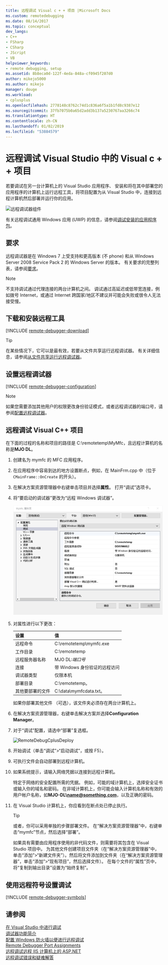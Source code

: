 ```yaml
---
title: 远程调试 Visual c + + 项目 |Microsoft Docs
ms.custom: remotedebugging
ms.date: 08/14/2017
ms.topic: conceptual
dev_langs:
- C++
- FSharp
- CSharp
- JScript
- VB
helpviewer_keywords:
- remote debugging, setup
ms.assetid: 8b8eca0d-122f-4eda-848a-cf0945f207d0
author: mikejo5000
ms.author: mikejo
manager: douge
ms.workload:
- cplusplus
ms.openlocfilehash: 2778148c8762c74d1c836a6f5a1b1fd8c9387e12
ms.sourcegitcommit: 37fb7075b0a65d2add3b137a5230767aa3266c74
ms.translationtype: HT
ms.contentlocale: zh-CN
ms.lasthandoff: 01/02/2019
ms.locfileid: "53884579"
---
```

# <a name="remote-debugging-a-visual-c-project-in-visual-studio"></a>远程调试 Visual Studio 中的 Visual c + + 项目
若要调试在另一台计算机上的 Visual Studio 应用程序、 安装和将在其中部署您的应用程序的计算机上运行远程工具，将项目配置为从 Visual Studio 中，连接到远程计算机然后部署并运行你的应用。

![远程调试器组件](../debugger/media/remote-debugger-client-apps.png "Remote_debugger_components")

有关远程调试通用 Windows 应用 (UWP) 的信息，请参阅[调试安装的应用程序包](debug-installed-app-package.md)。

## <a name="requirements"></a>要求

远程调试器是在 Windows 7 上受支持和更高版本 (不 phone) 和从 Windows Server 2008 Service Pack 2 的 Windows Server 的版本。 有关要求的完整列表，请参阅[要求](../debugger/remote-debugging.md#requirements_msvsmon)。

> [!NOTE]
> 不支持调试通过代理连接的两台计算机之间。 调试通过高延迟或低带宽连接，例如拨号 Internet，或通过 Internet 跨国家/地区不建议并可能会失败或很令人无法接受慢。
  
## <a name="download-and-install-the-remote-tools"></a>下载和安装远程工具

[!INCLUDE [remote-debugger-download](../debugger/includes/remote-debugger-download.md)]
  
> [!TIP]
> 在某些情况下，它可以是最有效，若要从文件共享运行远程调试器。 有关详细信息，请参阅[从文件共享运行远程调试器](../debugger/remote-debugging.md#fileshare_msvsmon)。
  
## <a name="BKMK_setup"></a>设置远程调试器

[!INCLUDE [remote-debugger-configuration](../debugger/includes/remote-debugger-configuration.md)]

> [!NOTE]
> 如果您需要添加其他用户的权限更改身份验证模式，或者远程调试器的端口号，请参阅[配置远程调试器](../debugger/remote-debugging.md#configure_msvsmon)。

## <a name="remote_cplusplus"></a> 远程调试 Visual C++ 项目  
 在下面的过程的名称和项目的路径是 C:\remotetemp\MyMfc，且远程计算机的名称是**MJO DL**。  
  
1. 创建名为 mymfc 的 MFC 应用程序。  
  
2. 在应用程序中容易到达的地方设置断点，例如，在 MainFrm.cpp 中（位于 `CMainFrame::OnCreate` 的开头）。  
  
3. 在解决方案资源管理器中右键单击项目并选择**属性**。 打开“调试”选项卡。  
  
4. 将“要启动的调试器”更改为“远程 Windows 调试器”。  
  
    ![RemoteDebuggingCPlus](../debugger/media/remotedebuggingcplus.png "RemoteDebuggingCPlus")  
  
5. 对属性进行以下更改：  
  
   |设置|值|
   |-|-|  
   |远程命令|C:\remotetemp\mymfc.exe|  
   |工作目录|C:\remotetemp|  
   |远程服务器名称|MJO DL:*端口号*|  
   |连接|带 Windows 身份验证的远程访问|  
   |调试器类型|仅限本机|  
   |部署目录|C:\remotetemp。|  
   |其他要部署的文件|C:\data\mymfcdata.txt。|  
  
    如果你部署其他文件 （可选），该文件夹必须存在两台计算机上。  
  
6. 在解决方案资源管理器，右键单击解决方案并选择**Configuration Manager**。  
  
7. 对于“调试”配置，请选中“部署”复选框。  
  
    ![RemoteDebugCplusDeploy](../debugger/media/remotedebugcplusdeploy.png "RemoteDebugCplusDeploy")  
  
8. 开始调试（单击“调试”>“启动调试”，或按 F5）。  
  
9. 可执行文件会自动部署到远程计算机。  
  
10. 如果系统提示，请输入网络凭据以连接到远程计算机。  
  
     特定于网络的安全配置所需的凭据。 例如，可能的域计算机上，选择安全证书或输入你的域名和密码。 在非域计算机上，你可能会输入计算机名称和有效的用户帐户名称，如<strong>MJO-DL\name@something.com</strong>，以及正确的密码。  
  
11. 在 Visual Studio 计算机上，你应看到在断点处已停止执行。  
  
    > [!TIP]
    >  或者，你可以采用单独的步骤部署文件。 在“解决方案资源管理器”中，右键单击“mymfc”节点，然后选择“部署”。  
  
    如果具有需要由应用程序使用的非代码文件，则需要将其包含在 Visual Studio 项目中。 为其他文件创建项目文件夹（在“解决方案资源管理器”中，单击“添加”>“新建文件夹”）。然后将文件添加到文件夹（在“解决方案资源管理器”，单击“添加”>“现有项目”，然后选择文件）。 在每个文件的“属性”页中，将“复制到输出目录”设置为“始终复制”。
  
## <a name="set-up-debugging-with-remote-symbols"></a>使用远程符号设置调试 

[!INCLUDE [remote-debugger-symbols](../debugger/includes/remote-debugger-symbols.md)] 
  
## <a name="see-also"></a>请参阅  
 [在 Visual Studio 中进行调试](../debugger/index.md)  
 [调试器功能简介](../debugger/debugger-feature-tour.md)   
 [配置 Windows 防火墙以便进行远程调试](../debugger/configure-the-windows-firewall-for-remote-debugging.md)   
 [Remote Debugger Port Assignments](../debugger/remote-debugger-port-assignments.md)   
 [远程调试远程 IIS 计算机上的 ASP.NET](../debugger/remote-debugging-aspnet-on-a-remote-iis-computer.md)  
 [远程调试错误和疑难解答](../debugger/remote-debugging-errors-and-troubleshooting.md)